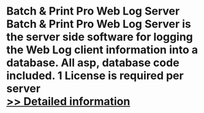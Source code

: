 # Batch & Print Pro Web Log Server<br />Batch & Print Pro Web Log Server is the server side software for logging the Web Log client information into a database. All asp, database code included. 1 License is required per server<br />[>> Detailed information](https://secure.shareit.com/shareit/product.html?productid=300449579&affiliateid=200057808)